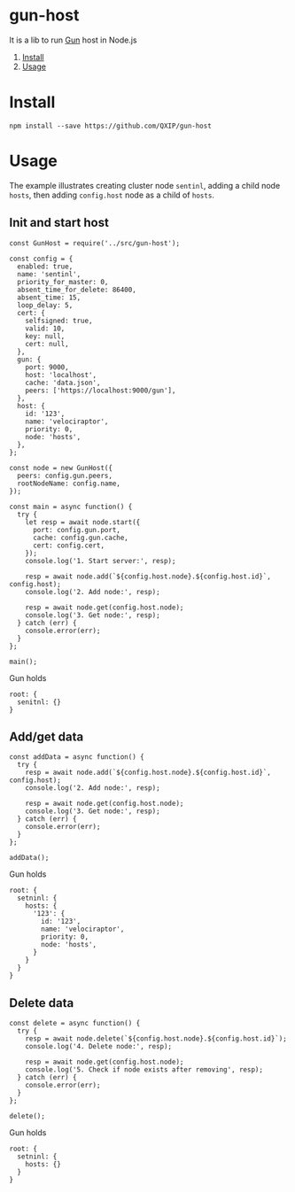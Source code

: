 # gun-host
It is a lib to run [Gun](http://gun.js.org) host in Node.js

1. [Install](#install)
2. [Usage](#usage)

# Install
```
npm install --save https://github.com/QXIP/gun-host
```

# Usage
The example illustrates creating cluster node `sentinl`, adding a child node `hosts`, then adding `config.host` node as a child of `hosts`.

## Init and start host
```
const GunHost = require('../src/gun-host');

const config = {
  enabled: true,
  name: 'sentinl',
  priority_for_master: 0,
  absent_time_for_delete: 86400,
  absent_time: 15,
  loop_delay: 5,
  cert: {
    selfsigned: true,
    valid: 10,
    key: null,
    cert: null,
  },
  gun: {
    port: 9000,
    host: 'localhost',
    cache: 'data.json',
    peers: ['https://localhost:9000/gun'],
  },
  host: {
    id: '123',
    name: 'velociraptor',
    priority: 0,
    node: 'hosts',
  },
};

const node = new GunHost({
  peers: config.gun.peers,
  rootNodeName: config.name,
});

const main = async function() {
  try {
    let resp = await node.start({
      port: config.gun.port,
      cache: config.gun.cache,
      cert: config.cert,
    });
    console.log('1. Start server:', resp);

    resp = await node.add(`${config.host.node}.${config.host.id}`, config.host);
    console.log('2. Add node:', resp);

    resp = await node.get(config.host.node);
    console.log('3. Get node:', resp);
  } catch (err) {
    console.error(err);
  }
};

main();
```
Gun holds
```
root: {
  senitnl: {}
}

```
## Add/get data
```
const addData = async function() {
  try {
    resp = await node.add(`${config.host.node}.${config.host.id}`, config.host);
    console.log('2. Add node:', resp);

    resp = await node.get(config.host.node);
    console.log('3. Get node:', resp);
  } catch (err) {
    console.error(err);
  }
};

addData();
```
Gun holds
```
root: {
  setninl: {
    hosts: {
      '123': {
        id: '123',
        name: 'velociraptor',
        priority: 0,
        node: 'hosts',
      }
    }
  }
}
```
## Delete data
```
const delete = async function() {
  try {
    resp = await node.delete(`${config.host.node}.${config.host.id}`);
    console.log('4. Delete node:', resp);

    resp = await node.get(config.host.node);
    console.log('5. Check if node exists after removing', resp);
  } catch (err) {
    console.error(err);
  }
};

delete();
```
Gun holds
```
root: {
  setninl: {
    hosts: {}
  }
}
```
